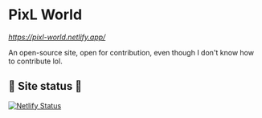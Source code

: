 # PixL World

*https://pixl-world.netlify.app/*

An open-source site, open for contribution, even though I don't know how to contribute lol.

## 🚥 Site status 🚥

[![Netlify Status](https://api.netlify.com/api/v1/badges/29d5ce76-53a3-48f7-a471-67e449611ac8/deploy-status)](https://app.netlify.com/sites/pixl-world/deploys)
